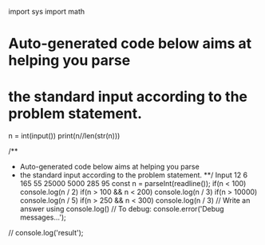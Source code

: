 import sys
import math

# Auto-generated code below aims at helping you parse
# the standard input according to the problem statement.

n = int(input())
print(n//len(str(n)))




/**
 * Auto-generated code below aims at helping you parse
 * the standard input according to the problem statement.
 **/
 Input 
 12   6
 165  55
 25000 5000
 285  95
const n = parseInt(readline());
if(n < 100) console.log(n / 2)
if(n > 100 && n < 200) console.log(n / 3)
if(n > 10000) console.log(n / 5)
if(n > 250 && n < 300) console.log(n / 3)
// Write an answer using console.log()
// To debug: console.error('Debug messages...');

// console.log('result');
